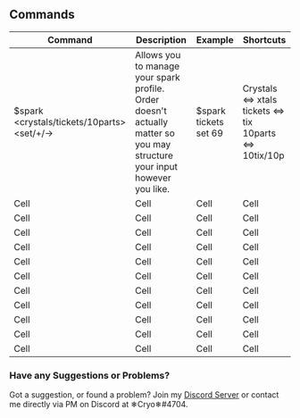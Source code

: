 ## Commands

| Command  | Description | Example  | Shortcuts |
| ------------- | ------------- | ------------- | ------------- |
| $spark <crystals/tickets/10parts> <set/+/->  <number>  | Allows you to manage your spark profile. Order doesn't actually matter so you may structure your input however you like.  | $spark tickets set 69 | Crystals <=> xtals tickets <=> tix 10parts <=> 10tix/10p  |
| Cell  | Cell  | Cell | Cell |
| Cell  | Cell  | Cell | Cell |
| Cell  | Cell  | Cell | Cell |
| Cell  | Cell  | Cell | Cell |
| Cell  | Cell  | Cell | Cell |
| Cell  | Cell  | Cell | Cell |
| Cell  | Cell  | Cell | Cell |
| Cell  | Cell  | Cell | Cell |
| Cell  | Cell  | Cell | Cell |
| Cell  | Cell  | Cell | Cell |
| Cell  | Cell  | Cell | Cell |


### Have any Suggestions or Problems?

Got a suggestion, or found a problem? Join my [Discord Server](https://discord.gg/jtaEBF4) or contact me directly via PM on Discord at ❄Cryo❄#4704.
